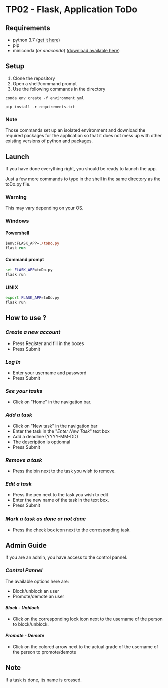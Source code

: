 # TP02 - Flask, Application ToDo

## **Requirements**
* python 3.7 ([get it here](https://www.python.org/downloads/))
* pip
* miniconda (*or anaconda*) ([download available here](https://docs.conda.io/en/latest/miniconda.html))

## **Setup**
1. Clone the repository
2. Open a shell/command prompt
3. Use the following commands in the directory

```
conda env create -f environment.yml
```
```
pip install -r requirements.txt
```

### Note
Those commands set up an isolated environment and download the required packages for the application so that it does not mess up with other existing versions of python and packages.

## **Launch**
If you have done everything right, you should be ready to launch the app.

Just a few more commands to type in the shell in the same directory as the toDo.py file.

### Warning
This may vary depending on your OS.

### Windows
#### **Powershell**
```ps
$env:FLASK_APP=./toDo.py 
flask run
```
#### **Command prompt**
```cmd
set FLASK_APP=toDo.py
flask run
```

### UNIX
```bash
export FLASK_APP=toDo.py
flask run
```


## **How to use ?**

### _Create a new account_
* Press Register and fill in the boxes
* Press Submit
  
### _Log In_
* Enter your username and password
* Press Submit

### _See your tasks_
* Click on "Home" in the navigation bar.

### _Add a task_
* Click on "New task" in the navigation bar
* Enter the task in the "*Enter New Task*" text box
* Add a deadline (YYYY-MM-DD)
* The description is optionnal
* Press Submit

### _Remove a task_
* Press the bin next to the task you wish to remove.

### _Edit a task_
* Press the pen next to the task you wish to edit
* Enter the new name of the task in the text box.
* Press Submit

### _Mark a task as done or not done_
* Press the check box icon next to the corresponding task.


## **Admin Guide**
If you are an admin, you have access to the control pannel.

### _Control Pannel_
The available options here are:
* Block/unblock an user
* Promote/demote an user

#### _Block - Unblock_
* Click on the corresponding lock icon next to the username of the person to block/unblock.

#### _Promote - Demote_
* Click on the colored arrow next to the actual grade of the username of the person to promote/demote

## **Note**
If a task is done, its name is crossed.
